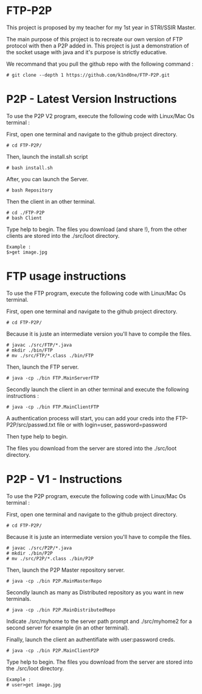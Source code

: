 # FTP-P2P

This project is proposed by my teacher for my 1st year in STRI/SSIR Master.

The main purpose of this project is to recreate our own version of FTP protocol with then a P2P added in.
This project is just a demonstration of the socket usage with java and it's purpose is strictly educative.

We recommand that you pull the github repo with the following command : 

```
# git clone --depth 1 https://github.com/k1nd0ne/FTP-P2P.git
```


# P2P - Latest Version Instructions 

To use the P2P V2 program, execute the following code with Linux/Mac Os terminal :

First, open one terminal and navigate to the github project directory.

```
# cd FTP-P2P/
```
Then, launch the install.sh script

```
# bash install.sh
```

After, you can launch the Server.

```
# bash Repository
```

Then the client in an other terminal.

```
# cd ./FTP-P2P
# bash Client
```

Type help to begin.
The files you download (and share !), from the other clients are stored into the ./src/loot directory.

```
Example : 
$>get image.jpg 
```
# FTP usage instructions

To use the FTP program, execute the following code with Linux/Mac Os terminal.


First, open one terminal and navigate to the github project directory.

```
# cd FTP-P2P/
```

Because it is juste an intermediate version you'll have to compile the files.

```
# javac ./src/FTP/*.java
# mkdir ./bin/FTP
# mv ./src/FTP/*.class ./bin/FTP
```


Then, launch the FTP server.

```
# java -cp ./bin FTP.MainServerFTP
```
Secondly launch the client in an other terminal and execute the following instructions : 

```
# java -cp ./bin FTP.MainClientFTP
```

A authentication process will start, you can add your creds into the FTP-P2P/src/passwd.txt file or with login=user, password=password

Then type help to begin.

The files you download from the server are stored into the ./src/loot directory.

# P2P - V1 - Instructions 

To use the P2P program, execute the following code with Linux/Mac Os terminal :


First, open one terminal and navigate to the github project directory.

```
# cd FTP-P2P/
```
Because it is juste an intermediate version you'll have to compile the files.

```
# javac ./src/P2P/*.java
# mkdir ./bin/P2P
# mv ./src/P2P/*.class ./bin/P2P
```

Then, launch the P2P Master repository server.

```
# java -cp ./bin P2P.MainMasterRepo
```
Secondly launch as many as Distributed repository as you want in new terminals.

```
# java -cp ./bin P2P.MainDistributedRepo
```

Indicate ./src/myhome to the server path prompt and ./src/myhome2 for a second server for example (in an other terminal).

Finally, launch the client an authentifiate with user:password creds.
```
# java -cp ./bin P2P.MainClientP2P 
```
Type help to begin.
The files you download from the server are stored into the ./src/loot directory.

```
Example : 
# user>get image.jpg 
```

